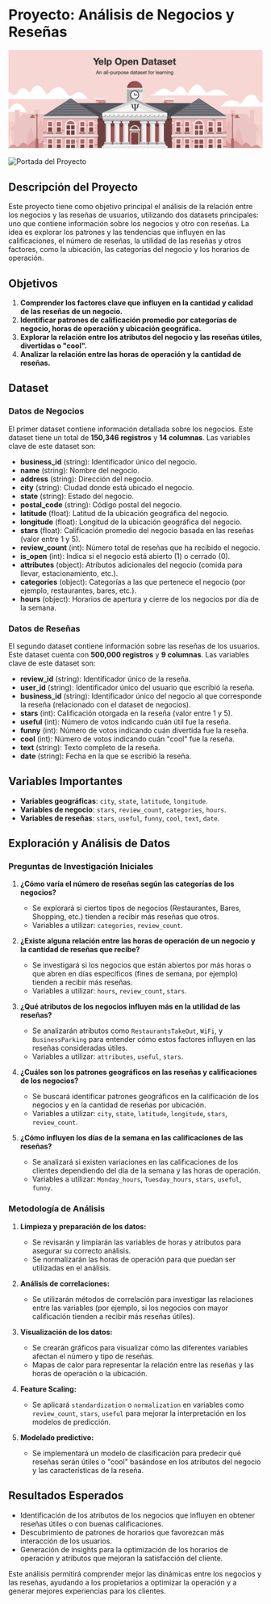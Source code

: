 # Proyecto: Análisis de Negocios y Reseñas

![Portada del Proyecto](images/logo.png)

<img src="URL_DE_LA_IMAGEN" alt="Portada del Proyecto" width="600"/>

## Descripción del Proyecto

Este proyecto tiene como objetivo principal el análisis de la relación entre los negocios y las reseñas de usuarios, utilizando dos datasets principales: uno que contiene información sobre los negocios y otro con reseñas. La idea es explorar los patrones y las tendencias que influyen en las calificaciones, el número de reseñas, la utilidad de las reseñas y otros factores, como la ubicación, las categorías del negocio y los horarios de operación.

## Objetivos

1. **Comprender los factores clave que influyen en la cantidad y calidad de las reseñas de un negocio.**
2. **Identificar patrones de calificación promedio por categorías de negocio, horas de operación y ubicación geográfica.**
3. **Explorar la relación entre los atributos del negocio y las reseñas útiles, divertidas o "cool".**
4. **Analizar la relación entre las horas de operación y la cantidad de reseñas.**

## Dataset

### Datos de Negocios

El primer dataset contiene información detallada sobre los negocios. Este dataset tiene un total de **150,346 registros** y **14 columnas**. Las variables clave de este dataset son:

- **business_id** (string): Identificador único del negocio.
- **name** (string): Nombre del negocio.
- **address** (string): Dirección del negocio.
- **city** (string): Ciudad donde está ubicado el negocio.
- **state** (string): Estado del negocio.
- **postal_code** (string): Código postal del negocio.
- **latitude** (float): Latitud de la ubicación geográfica del negocio.
- **longitude** (float): Longitud de la ubicación geográfica del negocio.
- **stars** (float): Calificación promedio del negocio basada en las reseñas (valor entre 1 y 5).
- **review_count** (int): Número total de reseñas que ha recibido el negocio.
- **is_open** (int): Indica si el negocio está abierto (1) o cerrado (0).
- **attributes** (object): Atributos adicionales del negocio (comida para llevar, estacionamiento, etc.).
- **categories** (object): Categorías a las que pertenece el negocio (por ejemplo, restaurantes, bares, etc.).
- **hours** (object): Horarios de apertura y cierre de los negocios por día de la semana.

### Datos de Reseñas

El segundo dataset contiene información sobre las reseñas de los usuarios. Este dataset cuenta con **500,000 registros** y **9 columnas**. Las variables clave de este dataset son:

- **review_id** (string): Identificador único de la reseña.
- **user_id** (string): Identificador único del usuario que escribió la reseña.
- **business_id** (string): Identificador único del negocio al que corresponde la reseña (relacionado con el dataset de negocios).
- **stars** (int): Calificación otorgada en la reseña (valor entre 1 y 5).
- **useful** (int): Número de votos indicando cuán útil fue la reseña.
- **funny** (int): Número de votos indicando cuán divertida fue la reseña.
- **cool** (int): Número de votos indicando cuán "cool" fue la reseña.
- **text** (string): Texto completo de la reseña.
- **date** (string): Fecha en la que se escribió la reseña.

## Variables Importantes

- **Variables geográficas**: `city`, `state`, `latitude`, `longitude`.
- **Variables de negocio**: `stars`, `review_count`, `categories`, `hours`.
- **Variables de reseñas**: `stars`, `useful`, `funny`, `cool`, `text`, `date`.

## Exploración y Análisis de Datos

### Preguntas de Investigación Iniciales

1. **¿Cómo varía el número de reseñas según las categorías de los negocios?**
   - Se explorará si ciertos tipos de negocios (Restaurantes, Bares, Shopping, etc.) tienden a recibir más reseñas que otros.
   - Variables a utilizar: `categories`, `review_count`.

2. **¿Existe alguna relación entre las horas de operación de un negocio y la cantidad de reseñas que recibe?**
   - Se investigará si los negocios que están abiertos por más horas o que abren en días específicos (fines de semana, por ejemplo) tienden a recibir más reseñas.
   - Variables a utilizar: `hours`, `review_count`, `stars`.

3. **¿Qué atributos de los negocios influyen más en la utilidad de las reseñas?**
   - Se analizarán atributos como `RestaurantsTakeOut`, `WiFi`, y `BusinessParking` para entender cómo estos factores influyen en las reseñas consideradas útiles.
   - Variables a utilizar: `attributes`, `useful`, `stars`.

4. **¿Cuáles son los patrones geográficos en las reseñas y calificaciones de los negocios?**
   - Se buscará identificar patrones geográficos en la calificación de los negocios y en la cantidad de reseñas por ubicación.
   - Variables a utilizar: `city`, `state`, `latitude`, `longitude`, `stars`, `review_count`.

5. **¿Cómo influyen los días de la semana en las calificaciones de las reseñas?**
   - Se analizará si existen variaciones en las calificaciones de los clientes dependiendo del día de la semana y las horas de operación.
   - Variables a utilizar: `Monday_hours`, `Tuesday_hours`, `stars`, `useful`, `funny`.

### Metodología de Análisis

1. **Limpieza y preparación de los datos:**
   - Se revisarán y limpiarán las variables de horas y atributos para asegurar su correcto análisis.
   - Se normalizarán las horas de operación para que puedan ser utilizadas en el análisis.

2. **Análisis de correlaciones:**
   - Se utilizarán métodos de correlación para investigar las relaciones entre las variables (por ejemplo, si los negocios con mayor calificación tienden a recibir más reseñas útiles).

3. **Visualización de los datos:**
   - Se crearán gráficos para visualizar cómo las diferentes variables afectan el número y tipo de reseñas.
   - Mapas de calor para representar la relación entre las reseñas y las horas de operación o la ubicación.

4. **Feature Scaling:**
   - Se aplicará `standardization` o `normalization` en variables como `review_count`, `stars`, `useful` para mejorar la interpretación en los modelos de predicción.

5. **Modelado predictivo:**
   - Se implementará un modelo de clasificación para predecir qué reseñas serán útiles o "cool" basándose en los atributos del negocio y las características de la reseña.

## Resultados Esperados

- Identificación de los atributos de los negocios que influyen en obtener reseñas útiles o con buenas calificaciones.
- Descubrimiento de patrones de horarios que favorezcan más interacción de los usuarios.
- Generación de insights para la optimización de los horarios de operación y atributos que mejoran la satisfacción del cliente.

Este análisis permitirá comprender mejor las dinámicas entre los negocios y las reseñas, ayudando a los propietarios a optimizar la operación y a generar mejores experiencias para los clientes.
